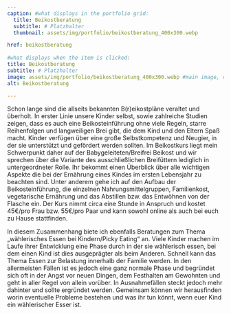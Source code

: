 ```yaml
---
caption: #what displays in the portfolio grid:
  title: Beikostberatung
  subtitle: # Platzhalter
  thumbnail: assets/img/portfolio/beikostberatung_400x300.webp

href: beikostberatung
  
#what displays when the item is clicked:
title: Beikostberatung
subtitle: # Platzhalter
image: assets/img/portfolio/beikostberatung_400x300.webp #main image, can be a link or a file in assets/img/portfolio
alt: Beikostberatung

---
```


Schon lange sind die allseits bekannten B(r)eikostpläne veraltet und überholt. In erster Linie unsere Kinder selbst, sowie zahlreiche Studien zeigen, dass es auch eine Beikosteinführung ohne viele Regeln, starre Reihenfolgen und langweiligen Brei gibt, die dem Kind und den Eltern Spaß macht. Kinder verfügen über eine große Selbstkompetenz und Neugier, in der sie unterstützt und gefördert werden sollten. Im Beikostkurs liegt mein Schwerpunkt daher auf der Babygeleiteten/Breifrei Beikost und wir sprechen über die Variante des ausschließlichen Breifüttern lediglich in untergeordneter Rolle. Ihr bekommt einen Überblick über alle wichtigen Aspekte die bei der Ernährung eines Kindes im ersten Lebensjahr zu beachten sind. Unter anderem gehe ich auf den Aufbau der Beikosteinführung, die einzelnen Nahrungsmittelgruppen, Familienkost, vegetarische Ernährung und das Abstillen bzw. das Entwöhnen von der Flasche ein. Der Kurs nimmt circa eine Stunde in Anspruch und kostet 45€/pro Frau bzw. 55€/pro Paar und kann sowohl online als auch bei euch zu Hause stattfinden. 

In diesem Zusammenhang biete ich ebenfalls Beratungen zum Thema „wählerisches Essen bei Kindern/Picky Eating“ an. Viele Kinder machen im Laufe ihrer Entwicklung eine Phase durch in der sie wählerisch essen, bei dem einen Kind ist dies ausgeprägter als beim Anderen. Schnell kann das Thema Essen zur Belastung innerhalb der Familie werden. In den allermeisten Fällen ist es jedoch eine ganz normale Phase und begründet sich oft in der Angst vor neuen Dingen, dem Festhalten am Gewohnten und geht in aller Regel von allein vorüber. In Ausnahmefällen steckt jedoch mehr dahinter und sollte ergründet werden. Gemeinsam können wir herausfinden worin eventuelle Probleme bestehen und was ihr tun könnt, wenn euer Kind ein wählerischer Esser ist.